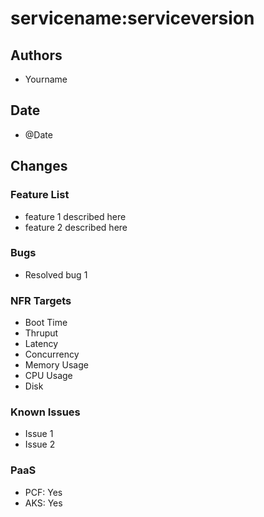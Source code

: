 # servicename:serviceversion
## Authors
- Yourname
## Date
- @Date
## Changes
### Feature List
- feature 1 described here
- feature 2 described here
### Bugs
- Resolved bug 1 
### NFR Targets
- Boot Time
- Thruput
- Latency
- Concurrency
- Memory Usage
- CPU Usage
- Disk
### Known Issues
- Issue 1
- Issue 2
### PaaS
- PCF: Yes
- AKS: Yes
